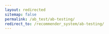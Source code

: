 ```yaml
---
layout: redirected
sitemap: false
permalink: /ab_test/ab-testing/
redirect_to: /recommender_system/ab-testing/
---
```

